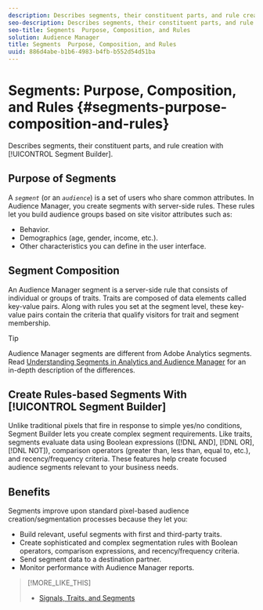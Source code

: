 ```yaml
---
description: Describes segments, their constituent parts, and rule creation with Segment Builder.
seo-description: Describes segments, their constituent parts, and rule creation with Segment Builder.
seo-title: Segments  Purpose, Composition, and Rules
solution: Audience Manager
title: Segments  Purpose, Composition, and Rules
uuid: 886d4abe-b1b6-4983-b4fb-b552d54d51ba
---
```


# Segments: Purpose, Composition, and Rules {#segments-purpose-composition-and-rules}

Describes segments, their constituent parts, and rule creation with [!UICONTROL Segment Builder].

## Purpose of Segments

A *`segment`* (or an *`audience`*) is a set of users who share common attributes. In Audience Manager, you create segments with server-side rules. These rules let you build audience groups based on site visitor attributes such as:

* Behavior.
* Demographics (age, gender, income, etc.).
* Other characteristics you can define in the user interface.

## Segment Composition

An Audience Manager segment is a server-side rule that consists of individual or groups of traits. Traits are composed of data elements called key-value pairs. Along with rules you set at the segment level, these key-value pairs contain the criteria that qualify visitors for trait and segment membership.

>[!TIP]
>
>Audience Manager segments are different from Adobe Analytics segments. Read [Understanding Segments in Analytics and Audience Manager](https://marketing.adobe.com/resources/help/en_US/analytics/audiences/aam-analytics-segments.html) for an in-depth description of the differences.

## Create Rules-based Segments With [!UICONTROL Segment Builder]

Unlike traditional pixels that fire in response to simple yes/no conditions, Segment Builder lets you create complex segment requirements. Like traits, segments evaluate data using Boolean expressions ([!DNL AND], [!DNL OR], [!DNL NOT]), comparison operators (greater than, less than, equal to, etc.), and recency/frequency criteria. These features help create focused audience segments relevant to your business needs.

## Benefits

Segments improve upon standard pixel-based audience creation/segmentation processes because they let you:

* Build relevant, useful segments with first and third-party traits.
* Create sophisticated and complex segmentation rules with Boolean operators, comparison expressions, and recency/frequency criteria.
* Send segment data to a destination partner.
* Monitor performance with Audience Manager reports.

>[!MORE_LIKE_THIS]
>
>* [Signals, Traits, and Segments](../../reference/signal-trait-segment.md#concept_7550A48FE3F1415FACF0E077CFAB155F)
